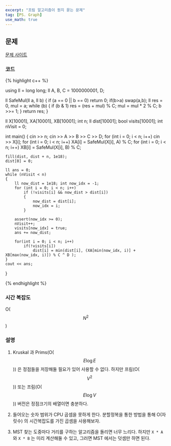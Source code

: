 ```yaml
---
excerpt: "프림 알고리즘이 뭔지 묻는 문제"
tag: [PS. Graph]
use_math: true
---
```


## 문제

[문제 사이트](https://www.acmicpc.net/problem/20390)

### 코드

{% highlight c++ %}

using ll = long long;
ll A, B, C = 1000000001, D;

ll SafeMul(ll a, ll b)
{
	if (a == 0 || b == 0) return 0;
	if(b>a) swap(a,b);
	ll res = 0, mul = a;
	while (b)
	{
		if (b & 1) res = (res + mul) % C;
		mul = mul * 2 % C;
		b >>= 1;
	}
	return res;
}

ll X[10001], XA[10001], XB[10001];
int n; ll dist[10001];
bool visits[10001]; int nVisit = 0;

int main()
{
	cin >> n;
	cin >> A >> B >> C >> D;
	for (int i = 0; i < n; i++) cin >> X[i];
	for (int i = 0; i < n; i++) XA[i] = SafeMul(X[i], A) % C;
	for (int i = 0; i < n; i++) XB[i] = SafeMul(X[i], B) % C;
	
	fill(dist, dist + n, 1e18);
	dist[0] = 0;
	
	ll ans = 0;
	while (nVisit < n)
	{
		ll now_dist = 1e18; int now_idx = -1;
		for (int i = 0; i < n; i++)
			if (!visits[i] && now_dist > dist[i]) 
			{
				now_dist = dist[i]; 
				now_idx = i; 
			}
		
		assert(now_idx >= 0);
		nVisit++;
		visits[now_idx] = true;
		ans += now_dist;

		for(int i = 0; i < n; i++)
			if(!visits[i])
				dist[i] = min(dist[i], (XA[min(now_idx, i)] + XB[max(now_idx, i)]) % C ^ D );
	}
	cout << ans;
}

{% endhighlight %}

### 시간 복잡도

O($$N^2$$)

### 설명

1. Kruskal 과 Prims(O($$E\log{E}$$)) 은 정점들을 저장해둘 필요가 있어 사용할 수 없다. 하지만 프림(O($$V^2$$)) 또는 프림(O($$E\log{V}$$)) 버전은 정점크기의 배열이면 충분하다.

2. 들어오는 숫자 범위가 CPU 곱셈을 못하게 한다. 분할정복을 통한 방법을 통해 O(자릿수) 의 시간복잡도를 가진 곱셈을 사용해보자.

3. MST 찾는 도중마다 거리를 구하는 알고리즘을 돌리면 너무 느리다. 하지만 ```X * A``` 와 ```X * B``` 는 미리 계산해둘 수 있고, 그러면 MST 에서는 덧셈만 하면 된다.